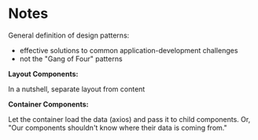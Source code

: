 # Notes
General definition of design patterns:
- effective solutions to common application-development challenges 
- not the "Gang of Four" patterns 

**Layout Components:**

In a nutshell, separate layout from content

**Container Components:**

Let the container load the data (axios) and pass it to child components. Or, "Our components shouldn't know where their data is coming from."
